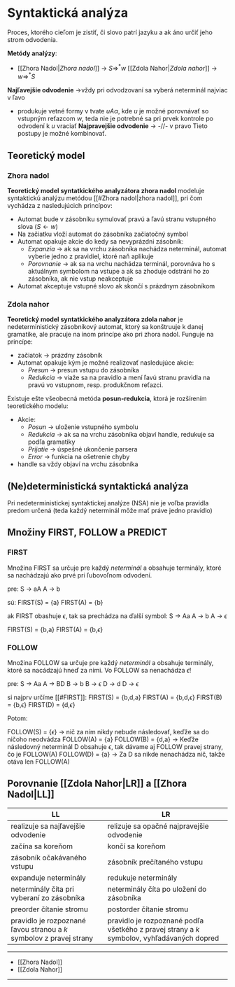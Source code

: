 # Syntaktická analýza
Proces, ktorého cieľom je zistiť, či slovo patrí jazyku a ak áno určiť jeho strom odvodenia.

**Metódy analýzy**:
- [[Zhora Nadol|*Zhora nadol*]] -> $S\Rightarrow ^*w$
[[Zdola Nahor|*Zdola nahor*]] -> $w\Rightarrow ^*S$

**Najľavejšie odvodenie** ->vždy pri odvodzovaní sa vyberá neterminál najviac v ľavo
- produkuje vetné formy v tvate $uA\alpha$, kde $u$ je možné porovnávať so vstupným reťazcom $w$, teda nie je potrebné sa pri prvek kontrole po odvodení k $u$ vraciať
**Najpravejšie odvodenie** -> -//- v pravo
Tieto postupy je možné kombinovať.


## Teoretický model
### Zhora nadol
**Teoretický model syntatkického analyzátora zhora nadol** modeluje syntaktickú analýzu metódou [[#Zhora nadol|zhora nadol]], pri čom vychádza z nasledujúcich princípov:
- Automat bude v zásobníku symulovať pravú a ľavú stranu vstupného slova ($S \leftarrow w$)
- Na začiatku vloží automat do zásobníka začiatočný symbol
- Automat opakuje akcie do kedy sa nevyprázdni zásobník:
	- *Expanzia* -> ak sa na vrchu zásobníka nachádza neterminál, automat vyberie jedno z pravidiel, ktoré naň aplikuje
	- *Porovnanie* -> ak sa na vrchu nachádza terminál, porovnáva ho s aktuálnym symbolom na vstupe a ak sa zhoduje odstráni ho zo zásobníka, ak nie vstup neakceptuje
- Automat akceptuje vstupné slovo ak skončí s prázdnym zásobníkom

### Zdola nahor
**Teoretický model syntatkického analyzátora zdola nahor** je nedeterministický zásobníkový automat, ktorý sa konštruuje k danej gramatike, ale pracuje na inom princípe ako pri zhora nadol.
Funguje na princípe:
- začiatok -> prázdny zásobník
- Automat opakuje kým je možné realizovať nasledujúce akcie:
	- *Presun* -> presun vstupu do zásobníka
	- *Redukcia* -> viaže sa na pravidlo a mení ľavú stranu pravidla na pravú vo vstupnom, resp. produkčnom reťazci.
 
 Existuje ešte všeobecná metóda **posun-redukcia**, ktorá je rozšírením teoretického modelu:
 - Akcie:
	 - *Posun* -> uloženie vstupného symbolu
	 - *Redukcia* -> ak sa na vrchu zásobníka objaví handle, redukuje sa podľa gramatiky
	 - *Prijatie* -> úspešné ukončenie parsera
	 - *Error* -> funkcia na ošetrenie chyby
- handle sa vždy objaví na vrchu zásobníka


## (Ne)deterministická syntaktická analýza
Pri nedeterministickej syntaktickej analýze (NSA) nie je voľba pravidla predom určená (teda každý neterminál môže mať práve jedno pravidlo)

## Množiny FIRST, FOLLOW a PREDICT
### FIRST
Množina FIRST sa určuje pre každý *neterminál* a obsahuje terminály, ktoré sa nachádzajú ako prvé pri ľubovoľnom odvodení.

pre:
S -> aA
A -> b

sú:
FIRST(S) = {a}
FIRST(A) = {b}

ak FIRST obashuje $\epsilon$, tak sa prechádza na ďalší symbol:
S -> Aa
A -> b
A -> $\epsilon$

FIRST(S) = {b,a}
FIRST(A) = {b,$\epsilon$}


### FOLLOW
Množina FOLLOW sa určuje pre každý *neterminál* a obsahuje terminály, ktoré sa nacádzajú hneď za nimi.
Vo FOLLOW sa nenachádza $\epsilon$!

pre:
S -> Aa
A -> BD
B -> b
B -> $\epsilon$
D -> d
D -> $\epsilon$

si najprv určíme [[#FIRST]]:
FIRST(S) = {b,d,a}
FIRST(A) = {b,d,$\epsilon$}
FIRST(B) = {b,$\epsilon$}
FIRST(D) = {d,$\epsilon$}

Potom:

FOLLOW(S) = {$\epsilon$} -> nič za ním nikdy nebude následovať, keďže sa do ničoho neodvádza
FOLLOW(A) = {a}
FOLLOW(B) = {d,a} -> Keďže následovný neterminál D obsahuje $\epsilon$, tak dávame aj FOLLOW pravej strany, čo je FOLLOW(A)
FOLLOW(D) = {a} -> Za D sa nikde nenachádza nič, takže otáva len FOLLOW(A)

## Porovnanie [[Zdola Nahor|LR]] a [[Zhora Nadol|LL]]
LL|LR
--|--
realizuje sa najľavejšie odvodenie|relizuje sa opačné najpravejšie odvodenie
začína sa koreňom|končí sa koreňom
zásobník očakávaného vstupu|zásobník prečítaného vstupu
expanduje neterminály|redukuje neterminály
neterminály číta pri vyberaní zo zásobníka|neterminály číta po uložení do zásobníka
preorder čítanie stromu|postorder čítanie stromu
pravidlo je rozpoznané ľavou stranou a *k* symbolov z pravej strany|pravidlo je rozpoznané podľa všetkého z pravej strany a *k* symbolov, vyhľadávaných dopred

---
- [[Zhora Nadol]]
- [[Zdola Nahor]]
---
